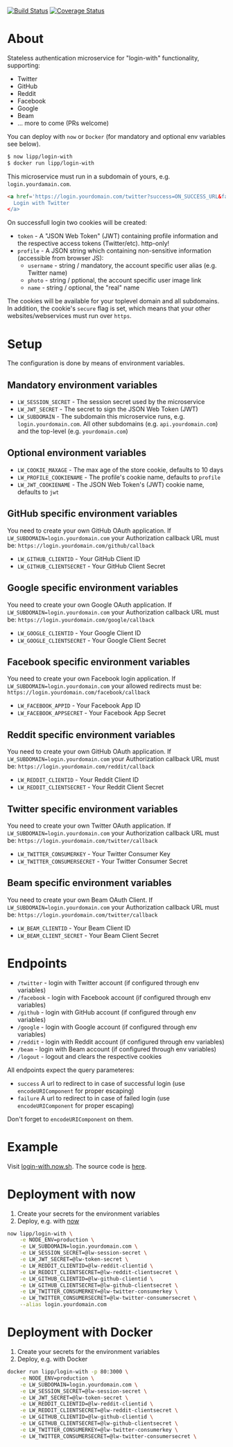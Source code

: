 [![Build Status](https://travis-ci.org/lipp/login-with.svg?branch=master)](https://travis-ci.org/lipp/login-with)
[![Coverage Status](https://coveralls.io/repos/github/lipp/login-with/badge.svg?branch=master)](https://coveralls.io/github/lipp/login-with?branch=master)

# About 

Stateless authentication microservice for "login-with" functionality, supporting:

- Twitter
- GitHub
- Reddit
- Facebook
- Google
- Beam
- ... more to come (PRs welcome)

You can deploy with `now` or `Docker` (for mandatory and optional env variables see below).

```sh
$ now lipp/login-with
$ docker run lipp/login-with
```

This microservice must run in a subdomain of yours, e.g. `login.yourdamain.com`.

```html
<a href='https://login.yourdomain.com/twitter?success=ON_SUCCESS_URL&failure=ON_FAILURE_URL>
  Login with Twitter
</a>
```

On successfull login two cookies will be created:

- `token` - A "JSON Web Token" (JWT) containing profile information and the respective access tokens (Twitter/etc). http-only!
- `profile` - A JSON string which containing non-sensitive information (accessible from browser JS):
  - `username` - string / mandatory, the account specific user alias (e.g. Twitter name)
  - `photo` - string / pptional, the account specific user image link
  - `name` - string / optional, the "real" name

The cookies will be available for your toplevel domain and all subdomains. In addition, the cookie's `secure` flag is set, which means 
that your other websites/webservices must run over `https`. 

# Setup

The configuration is done by means of environment variables.

## Mandatory environment variables

- `LW_SESSION_SECRET` - The session secret used by the microservice
- `LW_JWT_SECRET` - The secret to sign the JSON Web Token (JWT)
- `LW_SUBDOMAIN` - The subdomain this microservice runs, e.g. `login.yourdomain.com`.
  All other subdomains (e.g. `api.yourdomain.com`) and the top-level (e.g. `yourdomain.com`) 

## Optional environment variables

- `LW_COOKIE_MAXAGE` - The max age of the store cookie, defaults to 10 days
- `LW_PROFILE_COOKIENAME` - The profile's cookie name, defaults to `profile`
- `LW_JWT_COOKIENAME` - The JSON Web Token's (JWT) cookie name, defaults to `jwt`

## GitHub specific environment variables

You need to create your own GitHub OAuth application. If `LW_SUBDOMAIN=login.yourdomain.com` your Authorization callback URL 
must be: `https://login.yourdomain.com/github/callback`

- `LW_GITHUB_CLIENTID` - Your GitHub Client ID
- `LW_GITHUB_CLIENTSECRET` - Your GitHub Client Secret

## Google specific environment variables

You need to create your own Google OAuth application. If `LW_SUBDOMAIN=login.yourdomain.com` your Authorization callback URL 
must be: `https://login.yourdomain.com/google/callback`

- `LW_GOOGLE_CLIENTID` - Your Google Client ID
- `LW_GOOGLE_CLIENTSECRET` - Your Google Client Secret

## Facebook specific environment variables

You need to create your own Facebook login application. If `LW_SUBDOMAIN=login.yourdomain.com` your allowed redirects
must be: `https://login.yourdomain.com/facebook/callback`

- `LW_FACEBOOK_APPID` - Your Facebook App ID
- `LW_FACEBOOK_APPSECRET` - Your Facebook App Secret

## Reddit specific environment variables

You need to create your own GitHub OAuth application. If `LW_SUBDOMAIN=login.yourdomain.com` your Authorization callback URL 
must be: `https://login.yourdomain.com/reddit/callback`

- `LW_REDDIT_CLIENTID` - Your Reddit Client ID
- `LW_REDDIT_CLIENTSECRET` - Your Reddit Client Secret

## Twitter specific environment variables

You need to create your own Twitter OAuth application. If `LW_SUBDOMAIN=login.yourdomain.com` your Authorization callback URL 
must be: `https://login.yourdomain.com/twitter/callback`

- `LW_TWITTER_CONSUMERKEY` - Your Twitter Consumer Key
- `LW_TWITTER_CONSUMERSECRET` - Your Twitter Consumer Secret

## Beam specific environment variables

You need to create your own Beam OAuth Client. If `LW_SUBDOMAIN=login.yourdomain.com` your Authorization callback URL 
must be: `https://login.yourdomain.com/twitter/callback`

- `LW_BEAM_CLIENTID` - Your Beam Client ID
- `LW_BEAM_CLIENT_SECRET` - Your Beam Client Secret


# Endpoints

- `/twitter` - login with Twitter account (if configured through env variables)
- `/facebook` - login with Facebook account (if configured through env variables)
- `/github` - login with GitHub account (if configured through env variables)
- `/google` - login with Google account (if configured through env variables)
- `/reddit` - login with Reddit account (if configured through env variables)
- `/beam` - login with Beam account (if configured through env variables)
- `/logout` - logout and clears the respective cookies

All endpoints expect the query parameteres:
- `success` A url to redirect to in case of successful login (use `encodeURIComponent` for proper escaping)
- `failure` A url to redirect to in case of failed login (use `encodeURIComponent` for proper escaping)

Don't forget to `encodeURIComponent` on them.

# Example

Visit [login-with.now.sh](https://login-with.now.sh). The source code is [here](https://github.com/lipp/login-with/tree/master/example/nextjs).

# Deployment with now

1. Create your secrets for the environment variables
2. Deploy, e.g. with [now](https://zeit.co/now)
```sh
now lipp/login-with \
	-e NODE_ENV=production \
	-e LW_SUBDOMAIN=login.yourdomain.com \
	-e LW_SESSION_SECRET=@lw-session-secret \
	-e LW_JWT_SECRET=@lw-token-secret \
	-e LW_REDDIT_CLIENTID=@lw-reddit-clientid \
	-e LW_REDDIT_CLIENTSECRET=@lw-reddit-clientsecret \
	-e LW_GITHUB_CLIENTID=@lw-github-clientid \
	-e LW_GITHUB_CLIENTSECRET=@lw-github-clientsecret \
	-e LW_TWITTER_CONSUMERKEY=@lw-twitter-consumerkey \
	-e LW_TWITTER_CONSUMERSECRET=@lw-twitter-consumersecret \
	--alias login.yourdomain.com
``` 

# Deployment with Docker

1. Create your secrets for the environment variables
2. Deploy, e.g. with Docker
```sh
docker run lipp/login-with -p 80:3000 \
	-e NODE_ENV=production \
	-e LW_SUBDOMAIN=login.yourdomain.com \
	-e LW_SESSION_SECRET=@lw-session-secret \
	-e LW_JWT_SECRET=@lw-token-secret \
	-e LW_REDDIT_CLIENTID=@lw-reddit-clientid \
	-e LW_REDDIT_CLIENTSECRET=@lw-reddit-clientsecret \
	-e LW_GITHUB_CLIENTID=@lw-github-clientid \
	-e LW_GITHUB_CLIENTSECRET=@lw-github-clientsecret \
	-e LW_TWITTER_CONSUMERKEY=@lw-twitter-consumerkey \
	-e LW_TWITTER_CONSUMERSECRET=@lw-twitter-consumersecret \
```
